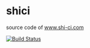 # shici

source code of www.shi-ci.com

[![Build Status](https://travis-ci.org/michaelliao/shici.svg?branch=master)](https://travis-ci.org/michaelliao/shici)

